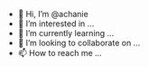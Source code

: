 - 👋 Hi, I’m @achanie
- 👀 I’m interested in ...
- 🌱 I’m currently learning ...
- 💞️ I’m looking to collaborate on ...
- 📫 How to reach me ...

<!---
achanie/achanie is a ✨ special ✨ repository because its `README.md` (this file) appears on your GitHub profile.
You can click the Preview link to take a look at your changes.
--->
